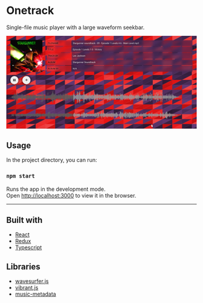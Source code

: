 # Onetrack

Single-file music player with a large waveform seekbar.

![Screenshot](/assets/Screenshot.png)

## Usage

In the project directory, you can run:

### `npm start`

Runs the app in the development mode.\
Open [http://localhost:3000](http://localhost:3000) to view it in the browser.

---

## Built with

- [React](https://reactjs.org/)
 - [Redux](https://redux.js.org/)
 - [Typescript](https://www.typescriptlang.org/)

## Libraries

 - [wavesurfer.js](https://wavesurfer-js.org/)
 - [vibrant.js](https://jariz.github.io/vibrant.js/)
 - [music-metadata](https://github.com/borewit/music-metadata)
